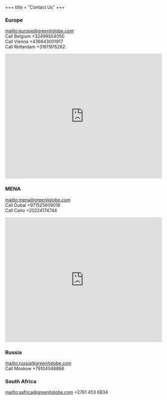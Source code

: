 +++
title = "Contact Us"
+++



### Europe

<mailto:europe@greenitglobe.com>  
Call Belgium +32499504050  
Call Vienna +436643001917  
Call Rotterdam +31611615262 

<div class="caption background-white">
<iframe src="https://www.google.com/maps/embed?pb=!1m14!1m8!1m3!1d2505.869058630841!2d3.8203244!3d51.092424!3m2!1i1024!2i768!4f13.1!3m3!1m2!1s0x47c377c098522c81%3A0x4bda55913dea76a!2sAntwerpse+Steenweg+19%2C+9080+Lochristi%2C+Belgium!5e0!3m2!1sen!2sae!4v1439990827818" style="border:0;width: 100%; height: 400px"></iframe>
                
</div> 


### MENA

<mailto:mena@greenitglobe.com>  
Call Dubai +971525609018  
Call Cairo +20224174744  

<div class="caption background-white">
<iframe src="https://www.google.com/maps/embed?pb=!1m18!1m12!1m3!1d3609.7403913220564!2d55.3358774!3d25.211976!2m3!1f0!2f0!3f0!3m2!1i1024!2i768!4f13.1!3m3!1m2!1s0x3e5f67f54f39b219%3A0x4e943cb251b3605f!2sMidworldPro+Warehouse!5e0!3m2!1sen!2sae!4v1439992123027" style="border:0;width: 100%; height: 400px"></iframe>
                
</div> 


### Russia

<mailto:russia@greenitglobe.com>  
Call Moskow +79104048886  


### South Africa

<mailto:safrica@greenitglobe.com>
+2761 453 6834